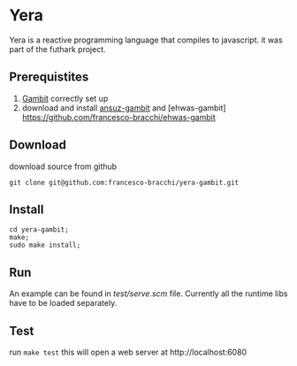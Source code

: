 # Yera

Yera is a reactive programming language that compiles to javascript.
it was part of the futhark project.

## Prerequistites

1. [Gambit](http://gambitscheme.org/wiki/index.php/Main_Page) correctly set up
1. download and install [ansuz-gambit](https://github.com/francesco-bracchi/ansuz-gambit)
and [ehwas-gambit] https://github.com/francesco-bracchi/ehwas-gambit

## Download

download source from github

    git clone git@github.com:francesco-bracchi/yera-gambit.git

## Install

    cd yera-gambit;
    make;
    sudo make install;

## Run

An example can be found in *test/serve.scm* file.
Currently all the runtime libs have to be loaded separately.

## Test

run `make test` this will open a web server at http://localhost:6080
